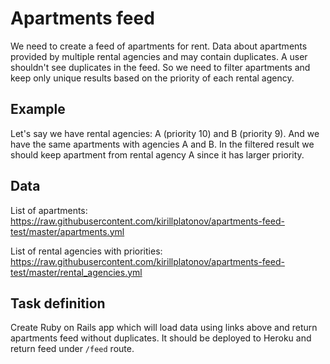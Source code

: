 # Apartments feed

We need to create a feed of apartments for rent. Data about apartments provided by multiple rental agencies and may contain duplicates. A user shouldn't see duplicates in the feed. So we need to filter apartments and keep only unique results based on the priority of each rental agency.

## Example

Let's say we have rental agencies: A (priority 10) and B (priority 9). And we have the same apartments with agencies A and B. In the filtered result we should keep apartment from rental agency A since it has larger priority.

## Data

List of apartments: https://raw.githubusercontent.com/kirillplatonov/apartments-feed-test/master/apartments.yml

List of rental agencies with priorities: https://raw.githubusercontent.com/kirillplatonov/apartments-feed-test/master/rental_agencies.yml

## Task definition

Create Ruby on Rails app which will load data using links above and return apartments feed without duplicates. It should be deployed to Heroku and return feed under `/feed` route.
